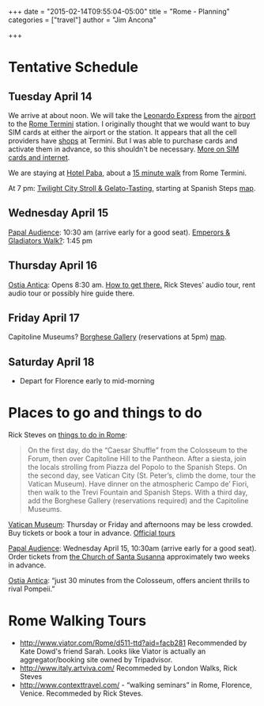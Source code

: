 +++
date = "2015-02-14T09:55:04-05:00"
title = "Rome - Planning"
categories = ["travel"]
author = "Jim Ancona"

+++

# Tentative Schedule
## Tuesday April 14

We arrive at about noon. We will take the
[Leonardo Express](http://www.trenitalia.com/cms/v/index.jsp?vgnextoid=dd2aeb82a8fbf310VgnVCM1000008916f90aRCRD) from
the [airport](http://www.adr.it/web/aeroporti-di-roma-en-/pax-fco-fiumicino) to the
[Rome Termini](http://www.romatermini.com/en/) station. I originally
thought that we would want to buy SIM cards at either the airport or
the station. It appears that all the cell providers have [shops](http://www.romatermini.com/en/store/index/hi-tech) at
Termini. But I was able to purchase cards and activate them in
advance, so this shouldn't be necessary. [More on SIM cards and internet](/travel/internet).

We are staying at [Hotel Paba](http://www.hotelpaba.com/dove-siamo/), about a
[15 minute walk](https://maps.google.com/maps?saddr=Termini,+Rome,+Italy&daddr=Via+Cavour,+266,+00184+Roma,+Italy&hl=en-US&sll=41.893626,12.489727&sspn=0.042871,0.074587&geocode=Fc1ZfwIdBMe-ACE40E6Bc9qzMilVR0Xco2EvEzE40E6Bc9qzMg%3BFfo-fwId_5O-ACnBFXRfsWEvEzEFZf5SR00YRg&oq=Rome+Ter&gl=US&dirflg=w&mra=ltm&t=m&z=16)
from Rome Termini.

At 7 pm:
[Twilight City Stroll & Gelato-Tasting](https://www.walksofitaly.com/rome-tours/welcome-rome-walking-tours),
starting at Spanish Steps [map](http://goo.gl/maps/Qm1ZH).

## Wednesday April 15

[Papal Audience](http://www.papalaudience.org/): 10:30 am (arrive early for a good seat).
[Emperors & Gladiators Walk?](http://www.italy.artviva.com/tours/273/): 1:45 pm

## Thursday April 16

[Ostia Antica](https://www.ricksteves.com/watch-read-listen/read/articles/ostia-antica-near-rome): Opens 8:30
am. [How to get there.](http://www.ostiaantica.beniculturali.it/en/come-arrivare.php) Rick Steves' audio tour, rent
audio tour or possibly hire guide there.

## Friday April 17
Capitoline Museums?
[Borghese Gallery](http://www.galleriaborghese.it/borghese/it/default.htm) (reservations at 5pm) [map](http://goo.gl/maps/PrB1m). 

## Saturday April 18

* Depart for Florence early to mid-morning

# Places to go and things to do

Rick Steves on
[things to do in Rome](https://www.ricksteves.com/watch-read-listen/read/articles/planning-your-time-in-rome):

> On the first day, do the “Caesar Shuffle” from the Colosseum to the Forum, then over Capitoline Hill to the
> Pantheon. After a siesta, join the locals strolling from Piazza del Popolo to the Spanish Steps.  On the second day,
> see Vatican City (St. Peter’s, climb the dome, tour the Vatican Museum). Have dinner on the atmospheric Campo de’
> Fiori, then walk to the Trevi Fountain and Spanish Steps. With a third day, add the Borghese Gallery (reservations
> required) and the Capitoline Museums.

[Vatican Museum](http://mv.vatican.va): Thursday or Friday and afternoons may be less crowded. Buy tickets or book a
tour in
advance. [Official tours](http://biglietteriamusei.vatican.va/musei/tickets/do?action=booking&codiceLivelloVisita=4&step=1)

[Papal Audience](http://www.papalaudience.org/): Wednesday April 15, 10:30am (arrive early for a good seat). Order
tickets from [the Church of Santa Susanna](http://www.santasusanna.org/popeVatican/tickets.html) approximately two weeks
in advance.

[Ostia Antica](https://www.ricksteves.com/watch-read-listen/read/articles/ostia-antica-near-rome): “just 30 minutes from
the Colosseum, offers ancient thrills to rival Pompeii.”

# Rome Walking Tours

* http://www.viator.com/Rome/d511-ttd?aid=facb281 Recommended by Kate Dowd's friend Sarah. Looks like Viator is actually
an aggregator/booking site owned by Tripadvisor.
* http://www.italy.artviva.com/ Recommeded by London Walks, Rick Steves
* http://www.contexttravel.com/ - “walking seminars” in Rome, Florence, Venice. Recommeded by Rick Steves.
